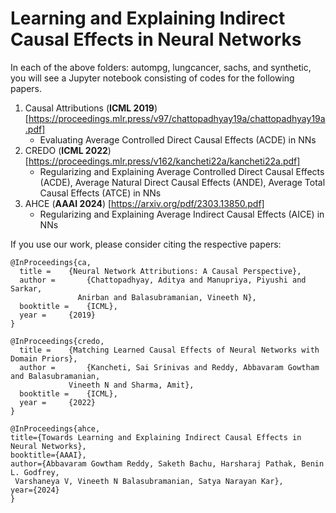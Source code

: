 # Learning and Explaining Indirect Causal Effects in Neural Networks


In each of the above folders: autompg, lungcancer, sachs, and synthetic, you will see a Jupyter notebook consisting of codes for the following papers.

1. Causal Attributions (**ICML 2019**) [https://proceedings.mlr.press/v97/chattopadhyay19a/chattopadhyay19a.pdf]
   - Evaluating Average Controlled Direct Causal Effects (ACDE) in NNs 
2. CREDO (**ICML 2022**) [https://proceedings.mlr.press/v162/kancheti22a/kancheti22a.pdf]
   - Regularizing and Explaining Average Controlled Direct Causal Effects (ACDE), Average Natural Direct Causal Effects (ANDE), Average Total Causal Effects (ATCE) in NNs
3. AHCE (**AAAI 2024**) [https://arxiv.org/pdf/2303.13850.pdf]
   - Regularizing and Explaining Average Indirect Causal Effects (AICE) in NNs
 
If you use our work, please consider citing the respective papers:
```
@InProceedings{ca,
  title = 	 {Neural Network Attributions: A Causal Perspective},
  author =       {Chattopadhyay, Aditya and Manupriya, Piyushi and Sarkar,
               Anirban and Balasubramanian, Vineeth N},
  booktitle = 	 {ICML},
  year = 	 {2019}
}
```
```
@InProceedings{credo,
  title = 	 {Matching Learned Causal Effects of Neural Networks with Domain Priors},
  author =       {Kancheti, Sai Srinivas and Reddy, Abbavaram Gowtham and Balasubramanian,
             Vineeth N and Sharma, Amit},
  booktitle = 	 {ICML},
  year = 	 {2022}
}
```

```
@InProceedings{ahce, 
title={Towards Learning and Explaining Indirect Causal Effects in Neural Networks},  
booktitle={AAAI}, 
author={Abbavaram Gowtham Reddy, Saketh Bachu, Harsharaj Pathak, Benin L. Godfrey,
 Varshaneya V, Vineeth N Balasubramanian, Satya Narayan Kar}, 
year={2024}
}
```
